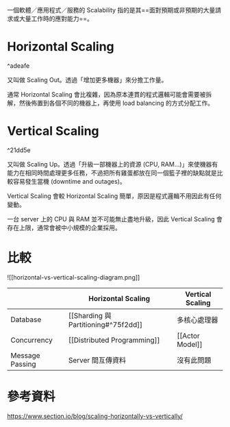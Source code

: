 一個軟體／應用程式／服務的 Scalability 指的是其==面對預期或非預期的大量請求或大量工作時的應對能力==。

# Horizontal Scaling

^adeafe

又叫做 Scaling Out。透過「增加更多機器」來分擔工作量。

通常 Horizontal Scaling 會比複雜，因為原本連貫的程式邏輯可能會需要被拆解，然後佈置到各個不同的機器上，再使用 load balancing 的方式分配工作。

# Vertical Scaling

^21dd5e

又叫做 Scaling Up。透過「升級一部機器上的資源 (CPU, RAM...)」來使機器有能力在相同時間處理更多任務，不過把所有雞蛋都放在同一個籃子裡的缺點就是比較容易發生當機 (downtime and outages)。

Vertical Scaling 會較 Horizontal Scaling 簡單，原因是程式邏輯不用因此有任何變動。

一台 server 上的 CPU 與 RAM 並不可能無止盡地升級，因此 Vertical Scaling 會存在上限，通常會被中小規模的企業採用。

# 比較

![[horizontal-vs-vertical-scaling-diagram.png]]

| |Horizontal Scaling|Vertical Scaling|
|---|---|---|
|Database|[[Sharding 與 Partitioning#^75f2dd]]|多核心處理器|
|Concurrency|[[Distributed Programming]]|[[Actor Model]]|
|Message Passing|Server 間互傳資料|沒有此問題|

# 參考資料

<https://www.section.io/blog/scaling-horizontally-vs-vertically/>

